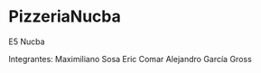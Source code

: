 # PizzeriaNucba
E5 Nucba 

Integrantes: Maximiliano Sosa
             Eric Comar
             Alejandro García Gross
